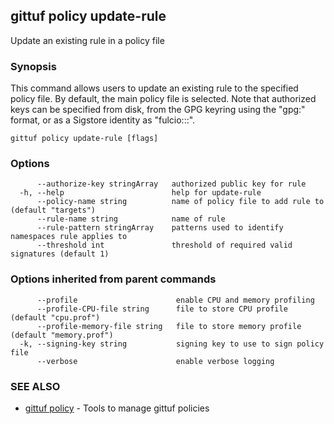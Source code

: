 ## gittuf policy update-rule

Update an existing rule in a policy file

### Synopsis

This command allows users to update an existing rule to the specified policy file. By default, the main policy file is selected. Note that authorized keys can be specified from disk, from the GPG keyring using the "gpg:<fingerprint>" format, or as a Sigstore identity as "fulcio:<identity>::<issuer>".

```
gittuf policy update-rule [flags]
```

### Options

```
      --authorize-key stringArray   authorized public key for rule
  -h, --help                        help for update-rule
      --policy-name string          name of policy file to add rule to (default "targets")
      --rule-name string            name of rule
      --rule-pattern stringArray    patterns used to identify namespaces rule applies to
      --threshold int               threshold of required valid signatures (default 1)
```

### Options inherited from parent commands

```
      --profile                      enable CPU and memory profiling
      --profile-CPU-file string      file to store CPU profile (default "cpu.prof")
      --profile-memory-file string   file to store memory profile (default "memory.prof")
  -k, --signing-key string           signing key to use to sign policy file
      --verbose                      enable verbose logging
```

### SEE ALSO

* [gittuf policy](gittuf_policy.md)	 - Tools to manage gittuf policies

